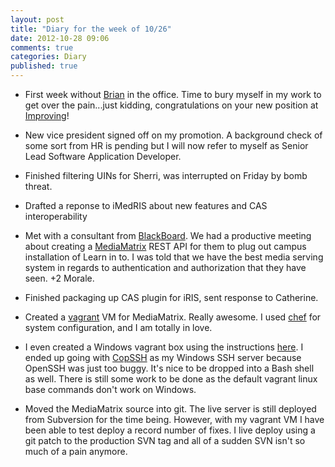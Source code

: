 ```yaml
---
layout: post
title: "Diary for the week of 10/26"
date: 2012-10-28 09:06
comments: true
categories: Diary
published: true
---
```


* First week without [Brian](http://echosa.github.com) in the office.
  Time to bury myself in my work to get over the pain...just kidding,
  congratulations on your new position at
  [Improving](http://improvingenterprises.com/)!

* New vice president signed off on my promotion.  A background check
  of some sort from HR is pending but I will now refer to myself as
  Senior Lead Software Application Developer.

* Finished filtering UINs for Sherri, was interrupted on Friday by
  bomb threat.
  
* Drafted a reponse to iMedRIS about new features and CAS interoperability

* Met with a consultant from [BlackBoard](http://www.blackboard.com).
  We had a productive meeting about creating a
  [MediaMatrix](http://mediamatrix.tamu.edu) REST API for them to plug
  out campus installation of Learn in to.  I was told that we have the
  best media serving system in regards to authentication and
  authorization that they have seen.  +2 Morale.

* Finished packaging up CAS plugin for iRIS, sent response to Catherine.

* Created a [vagrant](http://vagrantup.com) VM for MediaMatrix.
  Really awesome.  I used [chef](http://www.opscode.com/chef/) for
  system configuration, and I am totally in love.

* I even created a Windows vagrant box using the instructions
  [here](http://geekynotebook.com/creating-windows-base-box-in-vagrant/).
  I ended up going with [CopSSH](https://www.itefix.no/i2/copssh) as
  my Windows SSH server because OpenSSH was just too buggy.  It's nice
  to be dropped into a Bash shell as well.  There is still some work
  to be done as the default vagrant linux base commands don't work on
  Windows.

* Moved the MediaMatrix source into git.  The live server is still
  deployed from Subversion for the time being.  However, with my
  vagrant VM I have been able to test deploy a record number of fixes.
  I live deploy using a git patch to the production SVN tag and all of
  a sudden SVN isn't so much of a pain anymore.
  
